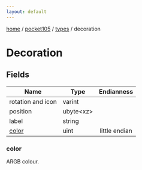 ```yaml
---
layout: default
---
```


[home](/)  /  [pocket105](/protocol/pocket105)  /  [types](/protocol/pocket105/types)  /  decoration

# Decoration

## Fields

Name | Type | Endianness
---|---|:---:
rotation and icon | varint | 
position | ubyte&lt;xz&gt; | 
label | string | 
[color](#color) | uint | little endian

### color

ARGB colour.

